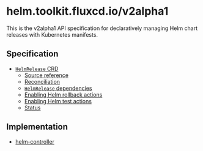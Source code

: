# helm.toolkit.fluxcd.io/v2alpha1

This is the v2alpha1 API specification for declaratively managing Helm chart releases with
Kubernetes manifests.

## Specification

- [`HelmRelease` CRD](helmreleases.md)
    + [Source reference](helmreleases.md#source-reference)
    + [Reconciliation](helmreleases.md#reconciliation)
    + [`HelmRelease` dependencies](helmreleases.md#helmrelease-dependencies)
    + [Enabling Helm rollback actions](helmreleases.md#enabling-helm-rollback-actions)
    + [Enabling Helm test actions](helmreleases.md#enabling-helm-test-actions)
    + [Status](helmreleases.md#status)

## Implementation

* [helm-controller](https://github.com/fluxcd/helm-controller/)
